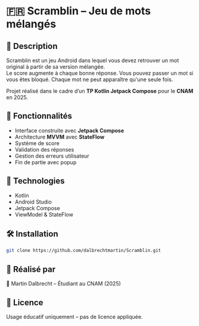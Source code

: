 # 🇫🇷 Scramblin – Jeu de mots mélangés

## 📝 Description

Scramblin est un jeu Android dans lequel vous devez retrouver un mot original à partir de sa version mélangée.  
Le score augmente à chaque bonne réponse. Vous pouvez passer un mot si vous êtes bloqué. Chaque mot ne peut apparaître qu'une seule fois.

Projet réalisé dans le cadre d’un **TP Kotlin Jetpack Compose** pour le **CNAM** en 2025.

## 🚀 Fonctionnalités

- Interface construite avec **Jetpack Compose**
- Architecture **MVVM** avec **StateFlow**
- Système de score
- Validation des réponses
- Gestion des erreurs utilisateur
- Fin de partie avec popup

## 🧪 Technologies

- Kotlin
- Android Studio
- Jetpack Compose
- ViewModel & StateFlow

## 🛠️ Installation

```bash
git clone https://github.com/dalbrechtmartin/Scramblin.git
```

## 📅 Réalisé par

👤 Martin Dalbrecht – Étudiant au CNAM (2025)

## 📜 Licence

Usage éducatif uniquement – pas de licence appliquée.
